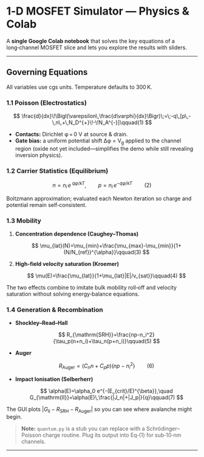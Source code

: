 # 1‑D MOSFET Simulator — Physics & Colab

A **single Google Colab notebook** that solves the key equations of a long‑channel MOSFET slice and lets you explore the results with sliders. 

---

## Governing Equations 

All variables use cgs units.  Temperature defaults to 300 K.

### 1.1 Poisson (Electrostatics)

$$
\frac{d}{dx}\!\Bigl(\varepsilon\,\frac{d\varphi}{dx}\Bigr)\;=\;-q\,[p\,-\,n\,+\,N_D^{+}\!-\!N_A^{-}]\qquad(1)
$$

* **Contacts:** Dirichlet φ = 0 V at source & drain.
* **Gate bias:** a uniform potential shift Δφ = V<sub>g</sub> applied to the channel region (oxide not yet included—simplifies the demo while still revealing inversion physics).

### 1.2 Carrier Statistics (Equilibrium)

$$
 n = n_i\,e^{\;q\varphi/kT}, \qquad p = n_i\,e^{-q\varphi/kT}\qquad(2)
$$

Boltzmann approximation; evaluated each Newton iteration so charge and potential remain self‑consistent.

### 1.3 Mobility

1. **Concentration dependence (Caughey–Thomas)**

   $$
   \mu_{lat}(N)=\mu_{min}+\frac{\mu_{max}-\mu_{min}}{1+(N/N_{ref})^{\alpha}}\qquad(3)
   $$
2. **High‑field velocity saturation (Kroemer)**

   $$
   \mu(E)=\frac{\mu_{lat}}{1+\mu_{lat}|E|/v_{sat}}\qquad(4)
   $$

The two effects combine to imitate bulk mobility roll‑off and velocity saturation without solving energy‑balance equations.

### 1.4 Generation & Recombination

* **Shockley–Read–Hall**

  $$
  R_{\mathrm{SRH}}=\frac{np-n_i^2}{\tau_p(n+n_i)+\tau_n(p+n_i)}\qquad(5)
  $$
* **Auger**

  $$
  R_{\mathrm{Auger}}=(C_n n + C_p p)(np-n_i^2)\qquad(6)
  $$
* **Impact Ionisation (Selberherr)**

  $$
  \alpha(E)=\alpha_0 e^{-(E_{crit}/E)^{\beta}},\quad G_{\mathrm{II}}=\alpha(E)\,\frac{|J_n|+|J_p|}{q}\qquad(7)
  $$

The GUI plots $|G_{\mathrm{II}}-R_{\mathrm{SRH}}-R_{\mathrm{Auger}}|$ so you can see where avalanche might begin.

> **Note:** `quantum.py` is a stub you can replace with a Schrödinger–Poisson charge routine.  Plug its output into Eq‑(1) for sub‑10‑nm channels.

---

